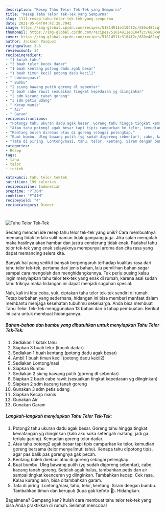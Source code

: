 ```yaml
---
description: "Resep Tahu Telor Tek-Tek yang Sempurna"
title: "Resep Tahu Telor Tek-Tek yang Sempurna"
slug: 1111-resep-tahu-telor-tek-tek-yang-sempurna
date: 2021-05-04T04:42:28.794Z
image: https://img-global.cpcdn.com/recipes/51814911e3104f2c/680x482cq70/tahu-telor-tek-tek-foto-resep-utama.jpg
thumbnail: https://img-global.cpcdn.com/recipes/51814911e3104f2c/680x482cq70/tahu-telor-tek-tek-foto-resep-utama.jpg
cover: https://img-global.cpcdn.com/recipes/51814911e3104f2c/680x482cq70/tahu-telor-tek-tek-foto-resep-utama.jpg
author: Jackson Vasquez
ratingvalue: 3.6
reviewcount: 14
recipeingredient:
- "1 kotak tahu"
- "3 buah telor kocok dadar"
- "1 buah kentang potong dadu agak besar"
- "1 buah timun kecil potong dadu kecil2"
- " Lontongnasi"
- " Bumbu"
- "2 siung bawang putih goreng dl sebentar"
- "2 buah cabe rawit sesuaikan tingkat kepedasan yg diinginkan"
- "2 sdm kacang tanah goreng"
- "3 sdm petis udang"
- " Kecap manis"
- " Air"
- " Garam"
recipeinstructions:
- "Potong2 tahu ukuran dadu agak besar. Goreng tahu hingga tingkat kematangan yg diinginkan (kalo aku suka setengah matang, jadi ga terlalu garing). Kemudian goreng telor dadar."
- "Atau tahu potong2 agak besar tapi tipis campurkan ke telor, kemudian goreng bersama (telor menyelimuti tahu). Kenapa tahu dipotong tipis, agar pas balik pas gorengnya gak pecah."
- "Kentang boleh direbus atau di goreng sebagai pelengkap."
- "Buat bumbu. Uleg bawang putih (yg sudah digoreng sebentar), cabe, kacang tanah goreng. Setelah agak halus, tambahkan petis dan air sampai tingkat keenceran yg diinginkan. Tambahkan kecap. Cek rasa. Kalau kurang asin, bisa ditambahkan garam."
- "Tata di piring. Lontong/nasi, tahu, telor, kentang. Siram dengan bumbu. Tambahkan timun dan kerupuk (lupa gak kefoto 🙈). Hidangkan."
categories:
- Resep
tags:
- tahu
- telor
- tektek

katakunci: tahu telor tektek 
nutrition: 199 calories
recipecuisine: Indonesian
preptime: "PT36M"
cooktime: "PT41M"
recipeyield: "4"
recipecategory: Dinner

---
```



![Tahu Telor Tek-Tek](https://img-global.cpcdn.com/recipes/51814911e3104f2c/680x482cq70/tahu-telor-tek-tek-foto-resep-utama.jpg)

Sedang mencari ide resep tahu telor tek-tek yang unik? Cara membuatnya memang tidak terlalu sulit namun tidak gampang juga. Jika salah mengolah maka hasilnya akan hambar dan justru cenderung tidak enak. Padahal tahu telor tek-tek yang enak selayaknya mempunyai aroma dan cita rasa yang dapat memancing selera kita.



Banyak hal yang sedikit banyak berpengaruh terhadap kualitas rasa dari tahu telor tek-tek, pertama dari jenis bahan, lalu pemilihan bahan segar sampai cara mengolah dan menghidangkannya. Tak perlu pusing kalau ingin menyiapkan tahu telor tek-tek yang enak di rumah, karena asal sudah tahu triknya maka hidangan ini dapat menjadi suguhan spesial.


Nah, kali ini kita coba, yuk, ciptakan tahu telor tek-tek sendiri di rumah. Tetap berbahan yang sederhana, hidangan ini bisa memberi manfaat dalam membantu menjaga kesehatan tubuhmu sekeluarga. Anda bisa membuat Tahu Telor Tek-Tek menggunakan 13 bahan dan 5 tahap pembuatan. Berikut ini cara untuk membuat hidangannya.

<!--inarticleads1-->

##### Bahan-bahan dan bumbu yang dibutuhkan untuk menyiapkan Tahu Telor Tek-Tek:

1. Sediakan 1 kotak tahu
1. Siapkan 3 buah telor (kocok dadar)
1. Sediakan 1 buah kentang (potong dadu agak besar)
1. Ambil 1 buah timun kecil (potong dadu kecil2)
1. Sediakan  Lontong/nasi
1. Siapkan  Bumbu
1. Sediakan 2 siung bawang putih (goreng dl sebentar)
1. Siapkan 2 buah cabe rawit (sesuaikan tingkat kepedasan yg diinginkan)
1. Siapkan 2 sdm kacang tanah goreng
1. Gunakan 3 sdm petis udang
1. Siapkan  Kecap manis
1. Gunakan  Air
1. Gunakan  Garam




<!--inarticleads2-->

##### Langkah-langkah menyiapkan Tahu Telor Tek-Tek:

1. Potong2 tahu ukuran dadu agak besar. Goreng tahu hingga tingkat kematangan yg diinginkan (kalo aku suka setengah matang, jadi ga terlalu garing). Kemudian goreng telor dadar.
1. Atau tahu potong2 agak besar tapi tipis campurkan ke telor, kemudian goreng bersama (telor menyelimuti tahu). Kenapa tahu dipotong tipis, agar pas balik pas gorengnya gak pecah.
1. Kentang boleh direbus atau di goreng sebagai pelengkap.
1. Buat bumbu. Uleg bawang putih (yg sudah digoreng sebentar), cabe, kacang tanah goreng. Setelah agak halus, tambahkan petis dan air sampai tingkat keenceran yg diinginkan. Tambahkan kecap. Cek rasa. Kalau kurang asin, bisa ditambahkan garam.
1. Tata di piring. Lontong/nasi, tahu, telor, kentang. Siram dengan bumbu. Tambahkan timun dan kerupuk (lupa gak kefoto 🙈). Hidangkan.




Bagaimana? Gampang kan? Itulah cara membuat tahu telor tek-tek yang bisa Anda praktikkan di rumah. Selamat mencoba!
